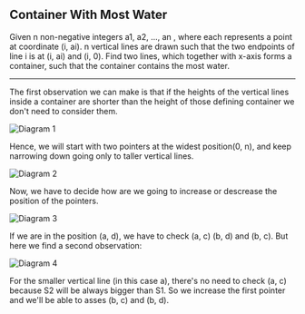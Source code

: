 ## Container With Most Water

Given n non-negative integers a1, a2, ..., an , where each represents a point at coordinate (i, ai). n vertical lines are drawn such that the two endpoints of line i is at (i, ai) and (i, 0). Find two lines, which together with x-axis forms a container, such that the container contains the most water.
- - -


The first observation we can make is that if the heights of the vertical lines inside a container are shorter than the height of those defining container we don't need to consider them.

![Diagram 1](https://imgur.com/T8ZXEZ5)

Hence, we will start with two pointers at the widest position(0, n), and keep narrowing down going only to taller vertical lines.

![Diagram 2](https://imgur.com/kL8JCyi)

Now, we have to decide how are we going to increase or descrease the position of the pointers. 

![Diagram 3](https://imgur.com/sRxTBlm)

If we are in the position (a, d), we have to check (a, c) (b, d) and (b, c). But here we find a second observation:

![Diagram 4](https://imgur.com/kL8JCyi)

For the smaller vertical line (in this case a), there's no need to check (a, c) because S2 will be always bigger than S1. So we increase the first pointer and we'll be able to asses (b, c) and (b, d).





